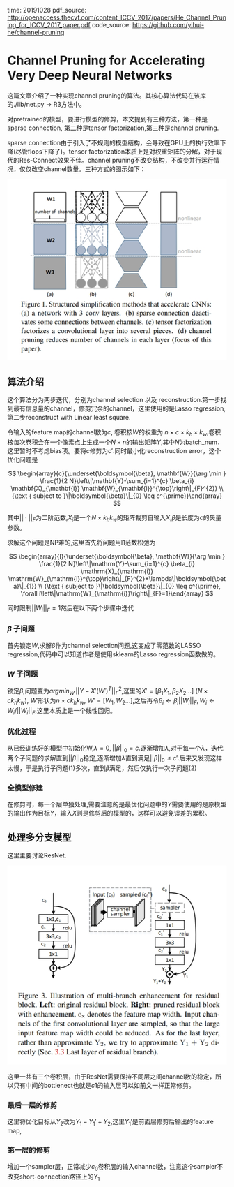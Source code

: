 time: 20191028
pdf_source: http://openaccess.thecvf.com/content_ICCV_2017/papers/He_Channel_Pruning_for_ICCV_2017_paper.pdf
code_source: https://github.com/yihui-he/channel-pruning
# Channel Pruning for Accelerating Very Deep Neural Networks
这篇文章介绍了一种实现channel pruning的算法。其核心算法代码在该库的./lib/net.py -> R3方法中。

对pretrained的模型，要进行模型的修剪，本文提到有三种方法，第一种是sparse connection, 第二种是tensor factorization,第三种是channel pruning.

sparse connection由于引入了不规则的模型结构，会导致在GPU上的执行效率下降(尽管flops下降了)。tensor factorization本质上是对权重矩阵的分解，对于现代的Res-Connect效果不佳。channel pruning不改变结构，不改变并行运行情况，仅仅改变channel数量。三种方式的图示如下：

![image](res/channel_pruning_intro.jpg)

## 算法介绍

这个算法分为两步迭代，分别为channel selection 以及 reconstruction.第一步找到最有信息量的channel，修剪冗余的channel，这里使用的是Lasso regression, 第二步reconstruct with Linear least square.

令输入的feature map的channel数为$c$, 卷积核$W$的权重为 $n\times c \times k_h \times k_w$,卷积核每次卷积会在一个像素点上生成一个$N\times n$的输出矩阵$Y$,其中$N$为batch_num，这里暂时不考虑bias项。要将$c$修剪为$c'$.同时最小化reconstruction error，这个优化问题是

$$
\begin{array}{c}{\underset{\boldsymbol{\beta}, \mathbf{W}}{\arg \min } \frac{1}{2 N}\left\|\mathbf{Y}-\sum_{i=1}^{c} \beta_{i} \mathbf{X}_{\mathbf{i}} \mathbf{W}_{\mathbf{i}}^{\top}\right\|_{F}^{2}} \\ {\text { subject to }\|\boldsymbol{\beta}\|_{0} \leq c^{\prime}}\end{array}
$$

其中$||\cdot||_F$为二阶范数,$X_i$是一个$N\times k_h k_w$的矩阵裁剪自输入$X$,$\beta$是长度为$c$的矢量参数。

求解这个问题是NP难的,这里首先将问题用l1范数松弛为

$$
\begin{array}{l}{\underset{\boldsymbol{\beta}, \mathbf{W}}{\arg \min } \frac{1}{2 N}\left\|\mathrm{Y}-\sum_{i=1}^{c} \beta_{i} \mathrm{X}_{\mathrm{i}} \mathrm{W}_{\mathrm{i}}^{\top}\right\|_{F}^{2}+\lambda\|\boldsymbol{\beta}\|_{1}} \\ {\text { subject to }\|\boldsymbol{\beta}\|_{0} \leq c^{\prime}, \forall i\left\|\mathrm{W}_{\mathrm{i}}\right\|_{F}=1}\end{array}
$$

同时限制$||W_i||_F = 1$然后在以下两个步骤中迭代

### $\beta$ 子问题
首先锁定$W$,求解$\beta$作为channel selection问题,这变成了零范数的LASSO regression,代码中可以知道作者是使用sklearn的Lasso regression函数做的。

### $W$ 子问题

锁定$\beta$,问题变为$argmin_{W'} ||Y - X'(W')^T||^2_F$,这里的$X' = [\beta_1X_1, \beta_2 X_2 ...]$ ($N\times ck_hk_w$), $W'$形状为$n\times c k_hk_w$, $W' = [W_1, W_2...]$,之后再令$\beta_i \leftarrow \beta_i ||W_i||_F, W_i \leftarrow W_i/||W_i||_F$,这里本质上是一个线性回归。

### 优化过程

从已经训练好的模型中初始化W,$\lambda=0, ||\beta||_0 = c$.逐渐增加$\lambda$,对于每一个$\lambda$，迭代两个子问题的求解直到$||\beta||_0$稳定,逐渐增加$\lambda$直到满足$||\beta||_0 \leq c'$.后来又发现这样太慢，于是执行子问题(1)多次，直到$\beta$满足，然后仅执行一次子问题(2)

### 全模型修建

在修剪时，每一个层单独处理,需要注意的是最优化问题中的$Y$需要使用的是原模型的输出作为目标$Y$，输入$X$则是修剪后的模型的，这样可以避免误差的累积。

## 处理多分支模型

这里主要讨论ResNet.

![image](res/channel_pruning_resnet.jpg)

这里一共有三个卷积层，由于ResNet需要保持不同层之间channel数的稳定，所以只有中间的bottlenect也就是$c1$的输入层可以如前文一样正常修剪。

### 最后一层的修剪
这里将优化目标从$Y_2$改为$Y_1 - Y_1'+Y_2$,这里$Y_1'$是前面层修剪后输出的feature map,

### 第一层的修剪

增加一个sampler层，正常减少$c_0$卷积层的输入channel数，注意这个sampler不改变short-connection路径上的$Y_1$

